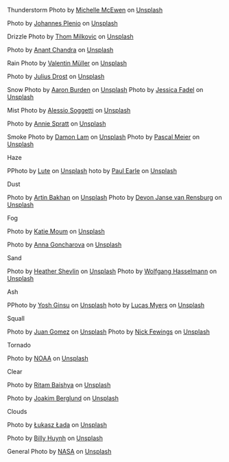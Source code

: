 Thunderstorm
Photo by <a href="https://unsplash.com/@michellem18?utm_source=unsplash&utm_medium=referral&utm_content=creditCopyText">Michelle McEwen</a> on <a href="https://unsplash.com/images/nature/thunderstorm?utm_source=unsplash&utm_medium=referral&utm_content=creditCopyText">Unsplash</a>

Photo by <a href="https://unsplash.com/@jplenio?utm_source=unsplash&utm_medium=referral&utm_content=creditCopyText">Johannes Plenio</a> on <a href="https://unsplash.com/images/nature/thunderstorm?utm_source=unsplash&utm_medium=referral&utm_content=creditCopyText">Unsplash</a>

Drizzle
Photo by <a href="https://unsplash.com/@thommilkovic?utm_source=unsplash&utm_medium=referral&utm_content=creditCopyText">Thom Milkovic</a> on <a href="https://unsplash.com/photos/UsYOap7yIMg?utm_source=unsplash&utm_medium=referral&utm_content=creditCopyText">Unsplash</a>

Photo by <a href="https://unsplash.com/@anant347?utm_source=unsplash&utm_medium=referral&utm_content=creditCopyText">Anant Chandra</a> on <a href="https://unsplash.com/photos/kiZiXe8xueo?utm_source=unsplash&utm_medium=referral&utm_content=creditCopyText">Unsplash</a>

Rain
Photo by <a href="https://unsplash.com/@wackeltin_meem?utm_source=unsplash&utm_medium=referral&utm_content=creditCopyText">Valentin Müller</a> on <a href="https://unsplash.com/photos/bWtd1ZyEy6w?utm_source=unsplash&utm_medium=referral&utm_content=creditCopyText">Unsplash</a>

Photo by <a href="https://unsplash.com/@juliusdrost?utm_source=unsplash&utm_medium=referral&utm_content=creditCopyText">Julius Drost</a> on <a href="https://unsplash.com/photos/pYAvBZvplOM?utm_source=unsplash&utm_medium=referral&utm_content=creditCopyText">Unsplash</a>

Snow
Photo by <a href="https://unsplash.com/@aaronburden?utm_source=unsplash&utm_medium=referral&utm_content=creditCopyText">Aaron Burden</a> on <a href="https://unsplash.com/wallpapers/nature/snow?utm_source=unsplash&utm_medium=referral&utm_content=creditCopyText">Unsplash</a>
Photo by <a href="https://unsplash.com/@jessicalfadel?utm_source=unsplash&utm_medium=referral&utm_content=creditCopyText">Jessica Fadel</a> on <a href="https://unsplash.com/wallpapers/nature/snow?utm_source=unsplash&utm_medium=referral&utm_content=creditCopyText">Unsplash</a>

Mist
Photo by <a href="https://unsplash.com/@asoggetti?utm_source=unsplash&utm_medium=referral&utm_content=creditCopyText">Alessio Soggetti</a> on <a href="https://unsplash.com/photos/cfKC0UOZHJo?utm_source=unsplash&utm_medium=referral&utm_content=creditCopyText">Unsplash</a>

Photo by <a href="https://unsplash.com/@anniespratt?utm_source=unsplash&utm_medium=referral&utm_content=creditCopyText">Annie Spratt</a> on <a href="https://unsplash.com/photos/7CME6Wlgrdk?utm_source=unsplash&utm_medium=referral&utm_content=creditCopyText">Unsplash</a>

Smoke
Photo by <a href="https://unsplash.com/@dayday95?utm_source=unsplash&utm_medium=referral&utm_content=creditCopyText">Damon Lam</a> on <a href="https://unsplash.com/backgrounds/art/smoke?utm_source=unsplash&utm_medium=referral&utm_content=creditCopyText">Unsplash</a>
Photo by <a href="https://unsplash.com/@zhpix?utm_source=unsplash&utm_medium=referral&utm_content=creditCopyText">Pascal Meier</a> on <a href="https://unsplash.com/backgrounds/art/smoke?utm_source=unsplash&utm_medium=referral&utm_content=creditCopyText">Unsplash</a>

Haze

PPhoto by <a href="https://unsplash.com/de/@milestogobeforeisleep?utm_source=unsplash&utm_medium=referral&utm_content=creditCopyText">Lute</a> on <a href="https://unsplash.com/photos/Haa818ukKUE?utm_source=unsplash&utm_medium=referral&utm_content=creditCopyText">Unsplash</a>
hoto by <a href="https://unsplash.com/@paulearlephotography?utm_source=unsplash&utm_medium=referral&utm_content=creditCopyText">Paul Earle</a> on <a href="https://unsplash.com/photos/l98YXp1X8dA?utm_source=unsplash&utm_medium=referral&utm_content=creditCopyText">Unsplash</a>

Dust

Photo by <a href="https://unsplash.com/@artinbakhan?utm_source=unsplash&utm_medium=referral&utm_content=creditCopyText">Artin Bakhan</a> on <a href="https://unsplash.com/photos/juTtCtAczUo?utm_source=unsplash&utm_medium=referral&utm_content=creditCopyText">Unsplash</a>
Photo by <a href="https://unsplash.com/@huntleytography?utm_source=unsplash&utm_medium=referral&utm_content=creditCopyText">Devon Janse van Rensburg</a> on <a href="https://unsplash.com/photos/WNQW-xrwJAM?utm_source=unsplash&utm_medium=referral&utm_content=creditCopyText">Unsplash</a>

Fog

Photo by <a href="https://unsplash.com/@katiemoum?utm_source=unsplash&utm_medium=referral&utm_content=creditCopyText">Katie Moum</a> on <a href="https://unsplash.com/photos/5FHv5nS7yGg?utm_source=unsplash&utm_medium=referral&utm_content=creditCopyText">Unsplash</a>

Photo by <a href="https://unsplash.com/@goanne?utm_source=unsplash&utm_medium=referral&utm_content=creditCopyText">Anna Goncharova</a> on <a href="https://unsplash.com/photos/E0e1NmVclRo?utm_source=unsplash&utm_medium=referral&utm_content=creditCopyText">Unsplash</a>

Sand

Photo by <a href="https://unsplash.com/@thehmstravels?utm_source=unsplash&utm_medium=referral&utm_content=creditCopyText">Heather Shevlin</a> on <a href="https://unsplash.com/photos/3B_NrzTjajc?utm_source=unsplash&utm_medium=referral&utm_content=creditCopyText">Unsplash</a>
Photo by <a href="https://unsplash.com/@wolfgang_hasselmann?utm_source=unsplash&utm_medium=referral&utm_content=creditCopyText">Wolfgang Hasselmann</a> on <a href="https://unsplash.com/photos/Fd01B6nNPbo?utm_source=unsplash&utm_medium=referral&utm_content=creditCopyText">Unsplash</a>

Ash

PPhoto by <a href="https://unsplash.com/@yoshginsu?utm_source=unsplash&utm_medium=referral&utm_content=creditCopyText">Yosh Ginsu</a> on <a href="https://unsplash.com/photos/qexZLgMcbPc?utm_source=unsplash&utm_medium=referral&utm_content=creditCopyText">Unsplash</a>
hoto by <a href="https://unsplash.com/@unthunk?utm_source=unsplash&utm_medium=referral&utm_content=creditCopyText">Lucas Myers</a> on <a href="https://unsplash.com/photos/R7fCIPAgrE4?utm_source=unsplash&utm_medium=referral&utm_content=creditCopyText">Unsplash</a>

Squall

Photo by <a href="https://unsplash.com/@nosoylasonia?utm_source=unsplash&utm_medium=referral&utm_content=creditCopyText">Juan Gomez</a> on <a href="https://unsplash.com/photos/-ZC3-IUKDeI?utm_source=unsplash&utm_medium=referral&utm_content=creditCopyText">Unsplash</a>
Photo by <a href="https://unsplash.com/@jannerboy62?utm_source=unsplash&utm_medium=referral&utm_content=creditCopyText">Nick Fewings</a> on <a href="https://unsplash.com/photos/OowKAQM1_sE?utm_source=unsplash&utm_medium=referral&utm_content=creditCopyText">Unsplash</a>

Tornado

Photo by <a href="https://unsplash.com/@noaa?utm_source=unsplash&utm_medium=referral&utm_content=creditCopyText">NOAA</a> on <a href="https://unsplash.com/photos/Zus94oboIsM?utm_source=unsplash&utm_medium=referral&utm_content=creditCopyText">Unsplash</a>

Clear

Photo by <a href="https://unsplash.com/@ritambaishya?utm_source=unsplash&utm_medium=referral&utm_content=creditCopyText">Ritam Baishya</a> on <a href="https://unsplash.com/photos/ROVBDer29PQ?utm_source=unsplash&utm_medium=referral&utm_content=creditCopyText">Unsplash</a>

Photo by <a href="https://unsplash.com/@jaybgt?utm_source=unsplash&utm_medium=referral&utm_content=creditCopyText">Joakim Berglund</a> on <a href="https://unsplash.com/photos/W0sH-QaDA_o?utm_source=unsplash&utm_medium=referral&utm_content=creditCopyText">Unsplash</a>

Clouds

Photo by <a href="https://unsplash.com/@lukaszlada?utm_source=unsplash&utm_medium=referral&utm_content=creditCopyText">Łukasz Łada</a> on <a href="https://unsplash.com/images/nature/cloud?utm_source=unsplash&utm_medium=referral&utm_content=creditCopyText">Unsplash</a>

Photo by <a href="https://unsplash.com/@billy_huy?utm_source=unsplash&utm_medium=referral&utm_content=creditCopyText">Billy Huynh</a> on <a href="https://unsplash.com/images/nature/cloud?utm_source=unsplash&utm_medium=referral&utm_content=creditCopyText">Unsplash</a>



General
 Photo by <a href="https://unsplash.com/@nasa?utm_source=unsplash&utm_medium=referral&utm_content=creditCopyText">NASA</a> on <a href="https://unsplash.com/photos/i9w4Uy1pU-s?utm_source=unsplash&utm_medium=referral&utm_content=creditCopyText">Unsplash</a>
  
